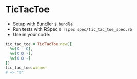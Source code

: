 # TicTacToe

* Setup with Bundler `$ bundle`
* Run tests with RSpec `$ rspec spec/tic_tac_toe_spec.rb`
* Use in your code:

```ruby
tic_tac_toe = TicTacToe.new([
  %w[X - O],
  %w[X O -],
  %w[X O -]
])
tic_tac_toe.winner
# => "X"
```
